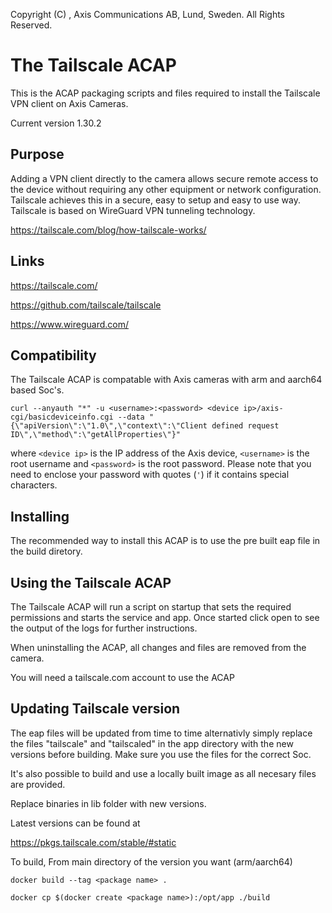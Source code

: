 Copyright (C) <year>, Axis Communications AB, Lund, Sweden. All Rights Reserved.
    
# The Tailscale ACAP

This is the ACAP packaging scripts and files required to install the Tailscale VPN client on Axis Cameras.

Current version 1.30.2

## Purpose

Adding a VPN client directly to the camera allows secure remote access to the device without requiring any other equipment or network configuration.
Tailscale achieves this in a secure, easy to setup and easy to use way.
Tailscale is based on WireGuard VPN tunneling technology.

https://tailscale.com/blog/how-tailscale-works/

## Links

https://tailscale.com/

https://github.com/tailscale/tailscale 

https://www.wireguard.com/

## Compatibility

The Tailscale ACAP is compatable with Axis cameras with arm and aarch64 based Soc's.

```
curl --anyauth "*" -u <username>:<password> <device ip>/axis-cgi/basicdeviceinfo.cgi --data "{\"apiVersion\":\"1.0\",\"context\":\"Client defined request ID\",\"method\":\"getAllProperties\"}"
```

where `<device ip>` is the IP address of the Axis device, `<username>` is the root username and `<password>` is the root password. Please
note that you need to enclose your password with quotes (`'`) if it contains special characters.

## Installing

The recommended way to install this ACAP is to use the pre built eap file in the build diretory.


## Using the Tailscale ACAP

The Tailscale ACAP will run a script on startup that sets the required permissions and starts the service and app.
Once started click open to see the output of the logs for further instructions.

When uninstalling the ACAP, all changes and files are removed from the camera.

You will need a tailscale.com account to use the ACAP

## Updating Tailscale version

The eap files will be updated from time to time alternativly simply replace the files "tailscale" and "tailscaled" in the app directory with the new versions before building.
Make sure you use the files for the correct Soc.

It's also possible to build and use a locally built image as all necesary files are provided.

Replace binaries in lib folder with new versions.

Latest versions can be found at 

https://pkgs.tailscale.com/stable/#static


To build, 
From main directory of the version you want (arm/aarch64)

```
docker build --tag <package name> . 
```
```
docker cp $(docker create <package name>):/opt/app ./build 
```





